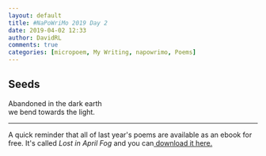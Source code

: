 ```yaml
---  
layout: default  
title: #NaPoWriMo 2019 Day 2  
date: 2019-04-02 12:33  
author: DavidRL  
comments: true  
categories: [micropoem, My Writing, napowrimo, Poems]  
---  
```

<!-- wp:heading -->  
<h2>Seeds</h2>  
<!-- /wp:heading -->  
  
<!-- wp:paragraph -->  
<p>Abandoned in the dark earth<br />we bend towards the <g class="gr_ gr_7 gr-alert gr_spell gr_inline_cards gr_run_anim ContextualSpelling ins-del multiReplace" id="7" data-gr-id="7">ligh</g>t.</p>  
<!-- /wp:paragraph -->  
  
<!-- wp:separator -->  
<hr class="wp-block-separator"/>  
<!-- /wp:separator -->  
  
<!-- wp:paragraph -->  
<p>A quick reminder that all of last year's poems are available as an ebook for free. It's called <em>Lost in April Fog</em> and you can<a href="https://davidralphlewis.co.uk/product/lost-in-april-fog/"> download it here. </a></p>  
<!-- /wp:paragraph -->  
  
<!-- wp:paragraph -->  
<p><br /></p>  
<!-- /wp:paragraph -->  
  